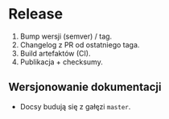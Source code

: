 ﻿# Release

1. Bump wersji (semver) / tag.
2. Changelog z PR od ostatniego taga.
3. Build artefaktów (CI).
4. Publikacja + checksumy.
## Wersjonowanie dokumentacji

- Docsy budują się z gałęzi `master`.

